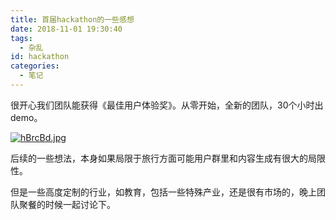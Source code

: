```yaml
---
title: 首届hackathon的一些感想
date: 2018-11-01 19:30:40
tags:
  - 杂乱
id: hackathon
categories:
  - 笔记
---
```


很开心我们团队能获得《最佳用户体验奖》。从零开始，全新的团队，30个小时出demo。

[![hBrcBd.jpg](https://z3.ax1x.com/2021/09/01/hBrcBd.jpg)](https://imgtu.com/i/hBrcBd)

后续的一些想法，本身如果局限于旅行方面可能用户群里和内容生成有很大的局限性。

但是一些高度定制的行业，如教育，包括一些特殊产业，还是很有市场的，晚上团队聚餐的时候一起讨论下。
